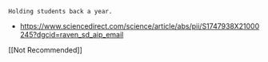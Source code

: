`Holding students back a year.`

  - https://www.sciencedirect.com/science/article/abs/pii/S1747938X21000245?dgcid=raven_sd_aip_email

[[Not Recommended]]